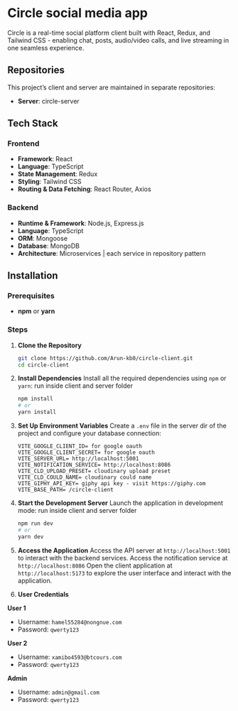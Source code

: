 # Circle social media app

Circle is a real-time social platform client built with React, Redux, and Tailwind CSS - enabling chat, posts, audio/video calls, and live streaming in one seamless experience.

## Repositories

This project’s client and server are maintained in separate repositories: 
- **Server**: circle-server  

## Tech Stack

### Frontend
- **Framework**: React  
- **Language**: TypeScript  
- **State Management**: Redux  
- **Styling**: Tailwind CSS  
- **Routing & Data Fetching**: React Router, Axios 

### Backend
- **Runtime & Framework**: Node.js, Express.js  
- **Language**: TypeScript  
- **ORM**: Mongoose  
- **Database**: MongoDB  
- **Architecture**: Microservices | each service in repository pattern


## Installation

### Prerequisites

- **npm** or **yarn**

### Steps

1. **Clone the Repository**
   ```bash
   git clone https://github.com/Arun-kb0/circle-client.git
   cd circle-client
   ```

2. **Install Dependencies**
   Install all the required dependencies using `npm` or `yarn`:
   run inside client and server folder
   ```bash
   npm install
   # or
   yarn install
   ```

3. **Set Up Environment Variables**
   Create a `.env` file in the server dir of the project and configure your database connection:
   ```env
   VITE_GOOGLE_CLIENT_ID= for google oauth 
   VITE_GOOGLE_CLIENT_SECRET= for google oauth 
   VITE_SERVER_URL= http://localhost:5001
   VITE_NOTIFICATION_SERVICE= http://localhost:8086
   VITE_CLD_UPLOAD_PRESET= cloudinary upload preset
   VITE_CLD_COULD_NAME= cloudinary could name
   VITE_GIPHY_API_KEY= giphy api key - visit https://giphy.com
   VITE_BASE_PATH= /circle-client
   ```

4. **Start the Development Server**
   Launch the application in development mode:
   run inside client and server folder
   ```bash
   npm run dev
   # or
   yarn dev
   ```

5. **Access the Application**
   Access the API server at `http://localhost:5001` to interact with the backend services.
   Access the notification service at `http://localhost:8086` 
   Open the client application at `http://localhost:5173` to explore the user interface and interact with the application.

6. **User Credentials**
   
**User 1**
- Username: `hamel55284@nongnue.com`
- Password: `qwerty123`

 **User 2**
- Username: `xamibo4593@btcours.com`
- Password: `qwerty123`

**Admin**
- Username: `admin@gmail.com`
- Password: `qwerty123`